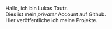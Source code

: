 Hallo, ich bin Lukas Tautz.<br>
Dies ist mein <i>privater</i> Account auf Github.<br>
Hier veröffentliche ich meine Projekte.
